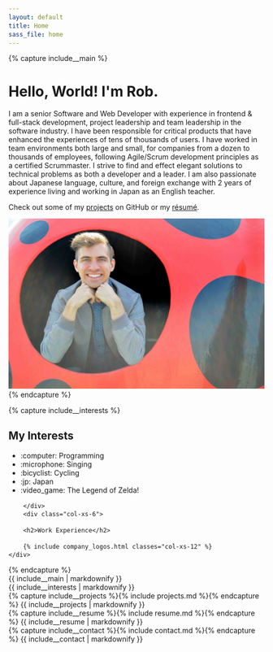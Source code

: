 ```yaml
---
layout: default
title: Home
sass_file: home
---
```


{% capture include__main %}
# Hello, World! I'm Rob.

I am a senior Software and Web Developer with experience in frontend & full-stack development, project leadership and team leadership in the software industry. I have been responsible for critical products that have enhanced the experiences of tens of thousands of users. I have worked in team environments both large and small, for companies from a dozen to thousands of employees, following Agile/Scrum development principles as a certified Scrummaster. I strive to find and effect elegant solutions to technical problems as both a developer and a leader. I am also passionate about Japanese language, culture, and foreign exchange with 2 years of experience living and working in Japan as an English teacher.

Check out some of my [projects](#projects) on GitHub or my [résumé](#resume).

<div>
    <section>
        <img class="img-responsive" src="assets/images/cover.jpg"/>
    </section>
</div>
{% endcapture %}

{% capture include__interests %}
<div class="row">
    <div class="col-xs-6 p-2">
        <h2>My Interests</h2>
        <ul class="interests col-md-offset-1">
            <li>:computer: Programming</li>
            <li>:microphone: Singing</li>
            <li>:bicyclist: Cycling</li>
            <li>:jp: Japan</li>
            <li>:video_game: The Legend of Zelda!</li>
        </ul>

        </div>
        <div class="col-xs-6">

        <h2>Work Experience</h2>

        {% include company_logos.html classes="col-xs-12" %}
    </div>
</div>
{% endcapture %}

<section id="main_content">
    <section id="main" class="outer">
        <div class="inner">
        {{ include__main | markdownify }}
        </div>
    </section>
    <section id="interests" class="outer">
        <div class="inner">
        {{ include__interests | markdownify }}
        </div>
    </section>
    <section id="projects" class="outer">
        <div class="inner">
        {% capture include__projects %}{% include projects.md %}{% endcapture %}
        {{ include__projects | markdownify }}
        </div>
    </section>
    <section id="resume" class="outer">
        <div class="inner">
        {% capture include__resume %}{% include resume.md %}{% endcapture %}
        {{ include__resume | markdownify }}
        </div>
    </section>
    <section id="contact" class="outer">
        <div class="inner">
        {% capture include__contact %}{% include contact.md %}{% endcapture %}
        {{ include__contact | markdownify }}
        </div>
    </section>
</section>